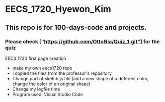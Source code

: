 # EECS_1720_Hyewon_Kim

## This repo is for 100-days-code and projects.
### Please check ["https://github.com/OttoNia/Quiz_1.git"] for the quiz

EECS 1720 first page creation

- make my own eecs1720 repo
- I copied the files from the professor's repository
- Change part of sketch.js file (add a new shape of a different color, change the color of an original shape)
- Change my logfile time
- Program used: Visual Studio Code
